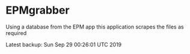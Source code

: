 # EPMgrabber
Using a database from the EPM app this application scrapes the files as required


Latest backup: Sun Sep 29 00:26:01 UTC 2019
